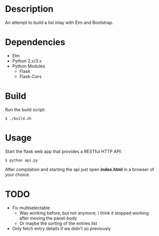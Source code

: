 # Description

An attempt to build a list inlay with Elm and Bootstrap.

# Dependencies

* Elm
* Python 2.x/3.x
* Python Modules
  * Flask
  * Flask-Cors

# Build

Run the build script:

```
$ ./build.sh
```

# Usage

Start the flask web app that provides a RESTful HTTP API:

```
$ python api.py
```
  
After compilation and starting the api just open **index.html** in a browser of
your choice.

# TODO

* Fix multiselectable
  * Was working before, but not anymore, I think it stopped working after
    moving the panel-body
  * Or maybe the sorting of the entries list
* Only fetch entry details if we didn't so previously
